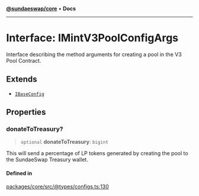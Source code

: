 [**@sundaeswap/core**](../../README.md) • **Docs**

***

# Interface: IMintV3PoolConfigArgs

Interface describing the method arguments for creating a pool
in the V3 Pool Contract.

## Extends

- [`IBaseConfig`](IBaseConfig.md)

## Properties

### donateToTreasury?

> `optional` **donateToTreasury**: `bigint`

This will send a percentage of LP tokens generated by creating the pool
to the SundaeSwap Treasury wallet.

#### Defined in

[packages/core/src/@types/configs.ts:130](https://github.com/SundaeSwap-finance/sundae-sdk/blob/main/packages/core/src/@types/configs.ts#L130)
